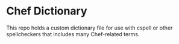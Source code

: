 # Chef Dictionary

This repo holds a custom dictionary file for use with cspell or other spellcheckers that includes many Chef-related terms.
